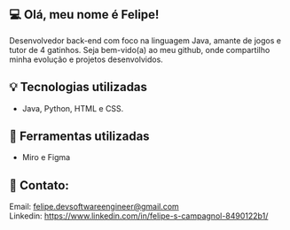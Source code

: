 ## 💻 Olá, meu nome é Felipe!
Desenvolvedor back-end com foco na linguagem Java, amante de jogos e tutor de 4 gatinhos. Seja bem-vido(a) ao meu github, onde compartilho minha evolução e projetos desenvolvidos. 

## 💡 Tecnologias utilizadas
- Java, Python, HTML e CSS.

## 🔨 Ferramentas utilizadas
- Miro e Figma

## 📲 Contato:
Email: felipe.devsoftwareengineer@gmail.com <br>
Linkedin: https://www.linkedin.com/in/felipe-s-campagnol-8490122b1/
